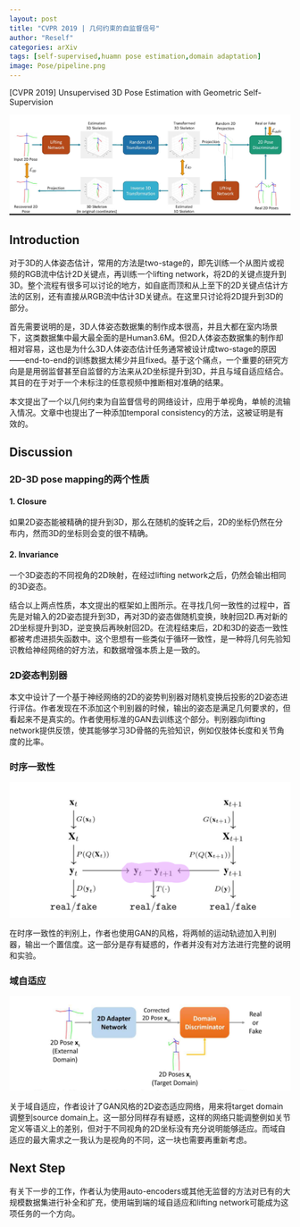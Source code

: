 ```yaml
---
layout: post
title: "CVPR 2019 | 几何约束的自监督信号"
author: "Reself"
categories: arXiv
tags: [self-supervised,huamn pose estimation,domain adaptation]
image: Pose/pipeline.png
---
```



[CVPR 2019] Unsupervised 3D Pose Estimation with Geometric Self-Supervision

![](../assets/img/Pose/pipeline.png)

## Introduction

对于3D的人体姿态估计，常用的方法是two-stage的，即先训练一个从图片或视频的RGB流中估计2D关键点，再训练一个lifting network，将2D的关键点提升到3D。整个流程有很多可以讨论的地方，如自底而顶和从上至下的2D关键点估计方法的区别，还有直接从RGB流中估计3D关键点。在这里只讨论将2D提升到3D的部分。

首先需要说明的是，3D人体姿态数据集的制作成本很高，并且大都在室内场景下，这类数据集中最大最全面的是Human3.6M。但2D人体姿态数据集的制作却相对容易，这也是为什么3D人体姿态估计任务通常被设计成two-stage的原因——end-to-end的训练数据太稀少并且fixed。基于这个痛点，一个重要的研究方向是是用弱监督甚至自监督的方法来从2D坐标提升到3D，并且与域自适应结合。其目的在于对于一个未标注的任意视频中推断相对准确的结果。

本文提出了一个以几何约束为自监督信号的网络设计，应用于单视角，单帧的流输入情况。文章中也提出了一种添加temporal consistency的方法，这被证明是有效的。

## Discussion

### 2D-3D pose mapping的两个性质

#### 1. Closure
   
如果2D姿态能被精确的提升到3D，那么在随机的旋转之后，2D的坐标仍然在分布内，然而3D的坐标则会变的很不精确。

#### 2. Invariance

一个3D姿态的不同视角的2D映射，在经过lifting network之后，仍然会输出相同的3D姿态。

结合以上两点性质，本文提出的框架如上图所示。在寻找几何一致性的过程中，首先是对输入的2D姿态提升到3D，再对3D的姿态做随机变换，映射回2D.再对新的2D坐标提升到3D，逆变换后再映射回2D。在流程结束后，2D和3D的姿态一致性都被考虑进损失函数中。这个思想有一些类似于循环一致性，是一种将几何先验知识教给神经网络的好方法，和数据增强本质上是一致的。

### 2D姿态判别器

本文中设计了一个基于神经网络的2D的姿势判别器对随机变换后投影的2D姿态进行评估。作者发现在不添加这个判别器的时候，输出的姿态是满足几何要求的，但看起来不是真实的。作者使用标准的GAN去训练这个部分。判别器向lifting network提供反馈，使其能够学习3D骨骼的先验知识，例如仅肢体长度和关节角度的比率。

### 时序一致性

![](../assets/img/Pose/temporal.png)

在时序一致性的判别上，作者也使用GAN的风格，将两帧的运动轨迹加入判别器，输出一个置信度。这一部分是存有疑惑的，作者并没有对方法进行完整的说明和实验。

### 域自适应

![](../assets/img/Pose/domain.png)

关于域自适应，作者设计了GAN风格的2D姿态适应网络，用来将target domain调整到source domain上。这一部分同样存有疑惑，这样的网络只能调整例如关节定义等语义上的差别，但对于不同视角的2D坐标没有充分说明能够适应。而域自适应的最大需求之一我认为是视角的不同，这一块也需要再重新考虑。

## Next Step

有关下一步的工作，作者认为使用auto-encoders或其他无监督的方法对已有的大规模数据集进行补全和扩充，使用端到端的域自适应和lifting network可能成为这项任务的一个方向。